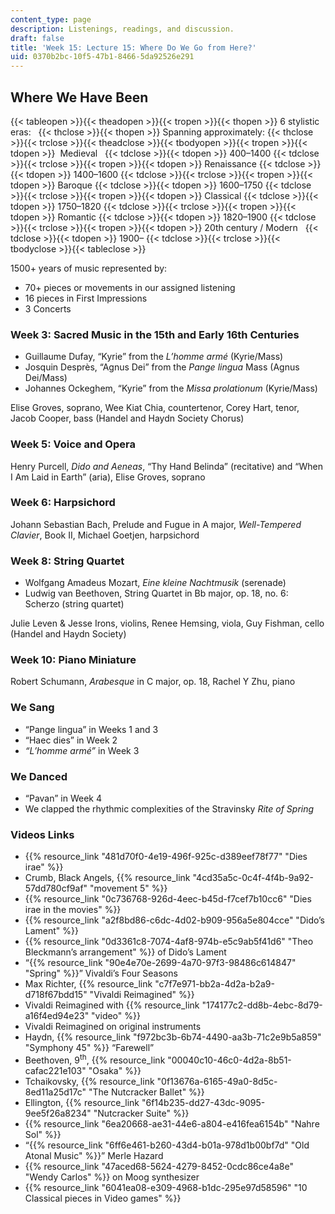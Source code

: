 ```yaml
---
content_type: page
description: Listenings, readings, and discussion.
draft: false
title: 'Week 15: Lecture 15: Where Do We Go from Here?'
uid: 0370b2bc-10f5-47b1-8466-5da92526e291
---
```

## Where We Have Been

{{< tableopen >}}{{< theadopen >}}{{< tropen >}}{{< thopen >}}
6 stylistic eras:  
{{< thclose >}}{{< thopen >}}
Spanning approximately:
{{< thclose >}}{{< trclose >}}{{< theadclose >}}{{< tbodyopen >}}{{< tropen >}}{{< tdopen >}}
 Medieval  
{{< tdclose >}}{{< tdopen >}}
400–1400
{{< tdclose >}}{{< trclose >}}{{< tropen >}}{{< tdopen >}}
Renaissance
{{< tdclose >}}{{< tdopen >}}
1400–1600
{{< tdclose >}}{{< trclose >}}{{< tropen >}}{{< tdopen >}}
Baroque
{{< tdclose >}}{{< tdopen >}}
1600–1750
{{< tdclose >}}{{< trclose >}}{{< tropen >}}{{< tdopen >}}
Classical
{{< tdclose >}}{{< tdopen >}}
1750–1820
{{< tdclose >}}{{< trclose >}}{{< tropen >}}{{< tdopen >}}
Romantic
{{< tdclose >}}{{< tdopen >}}
1820–1900
{{< tdclose >}}{{< trclose >}}{{< tropen >}}{{< tdopen >}}
20th century / Modern  
{{< tdclose >}}{{< tdopen >}}
1900–
{{< tdclose >}}{{< trclose >}}{{< tbodyclose >}}{{< tableclose >}}

1500+ years of music represented by:

- 70+ pieces or movements in our assigned listening
- 16 pieces in First Impressions
- 3 Concerts

### Week 3: Sacred Music in the 15th and Early 16th Centuries

- Guillaume Dufay, “Kyrie” from the *L’homme armé* (Kyrie/Mass)
- Josquin Desprès, “Agnus Dei” from the *Pange* *lingua* Mass (Agnus Dei/Mass)
- Johannes Ockeghem, “Kyrie” from the *Missa prolationum* (Kyrie/Mass)

Elise Groves, soprano, Wee Kiat Chia, countertenor, Corey Hart, tenor, Jacob Cooper, bass (Handel and Haydn Society Chorus)

### Week 5: Voice and Opera

Henry Purcell, *Dido and Aeneas*, “Thy Hand Belinda” (recitative) and “When I Am Laid in Earth” (aria), Elise Groves, soprano

### Week 6: Harpsichord

Johann Sebastian Bach, Prelude and Fugue in A major, *Well-Tempered Clavier*, Book II, Michael Goetjen, harpsichord

### Week 8: String Quartet

- Wolfgang Amadeus Mozart, *Eine kleine Nachtmusik* (serenade)
- Ludwig van Beethoven, String Quartet in Bb major, op. 18, no. 6: Scherzo (string quartet) 

Julie Leven & Jesse Irons, violins, Renee Hemsing, viola, Guy Fishman, cello (Handel and Haydn Society)

### Week 10: Piano Miniature

Robert Schumann, *Arabesque* in C major, op. 18, Rachel Y Zhu, piano

### We Sang

- “Pange lingua” in Weeks 1 and 3
- “Haec dies” in Week 2
- *“L’homme armé”* in Week 3

### We Danced

- “Pavan” in Week 4
- We clapped the rhythmic complexities of the Stravinsky *Rite of Spring* 

### Videos Links

- {{% resource_link "481d70f0-4e19-496f-925c-d389eef78f77" "Dies irae" %}}
- Crumb, Black Angels, {{% resource_link "4cd35a5c-0c4f-4f4b-9a92-57dd780cf9af" "movement 5" %}}
- {{% resource_link "0c736768-926d-4eec-b45d-f7cef7b10cc6" "Dies irae in the movies" %}}
- {{% resource_link "a2f8bd86-c6dc-4d02-b909-956a5e804cce" "Dido’s Lament" %}}
- {{% resource_link "0d3361c8-7074-4af8-974b-e5c9ab5f41d6" "Theo Bleckmann’s arrangement" %}} of Dido’s Lament
- “{{% resource_link "90e4e70e-2699-4a70-97f3-98486c614847" "Spring" %}}” Vivaldi’s Four Seasons
- Max Richter, {{% resource_link "c7f7e971-bb2a-4d2a-b2a9-d718f67bdd15" "Vivaldi Reimagined" %}}
- Vivaldi Reimagined with {{% resource_link "174177c2-dd8b-4ebc-8d79-a16f4ed94e23" "video" %}}
- Vivaldi Reimagined on original instruments
- Haydn, {{% resource_link "f972bc3b-6b74-4490-aa3b-71c2e9b5a859" "Symphony 45" %}} “Farewell”
- Beethoven, 9<sup>th</sup>, {{% resource_link "00040c10-46c0-4d2a-8b51-cafac221e103" "Osaka" %}}
- Tchaikovsky, {{% resource_link "0f13676a-6165-49a0-8d5c-8ed11a25d17c" "The Nutcracker Ballet" %}}
- Ellington, {{% resource_link "6f14b235-dd27-43dc-9095-9ee5f26a8234" "Nutcracker Suite" %}}
- {{% resource_link "6ea20668-ae31-44e6-a804-e416fea6154b" "Nahre Sol" %}}
- “{{% resource_link "6ff6e461-b260-43d4-b01a-978d1b00bf7d" "Old Atonal Music" %}}” Merle Hazard
- {{% resource_link "47aced68-5624-4279-8452-0cdc86ce4a8e" "Wendy Carlos" %}} on Moog synthesizer
- {{% resource_link "6041ea08-e309-4968-b1dc-295e97d58596" "10 Classical pieces in Video games" %}}